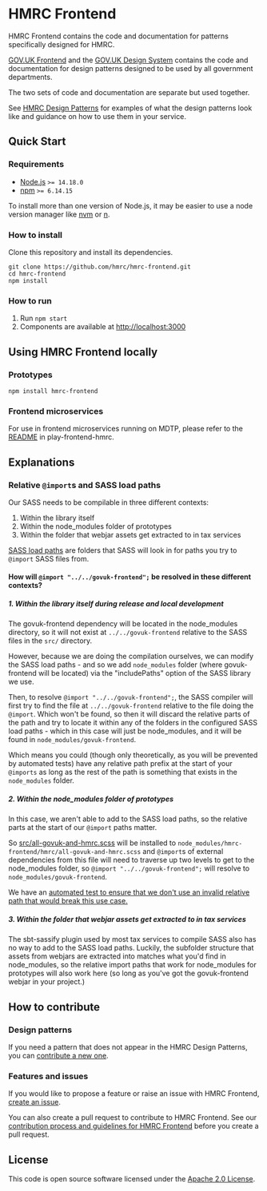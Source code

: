 # HMRC Frontend

HMRC Frontend contains the code and documentation for patterns specifically designed for HMRC.

[GOV.UK Frontend](https://github.com/alphagov/govuk-frontend) and the 
[GOV.UK Design System](https://design-system.service.gov.uk/) contains the code and documentation for 
design patterns designed to be used by all government departments.

The two sets of code and documentation are separate but used together.

See [HMRC Design Patterns](https://design.tax.service.gov.uk/hmrc-design-patterns/) for examples 
of what the design patterns look like and guidance on how to use them in your service.

## Quick Start

### Requirements

* [Node.js](https://nodejs.org/en/) `>= 14.18.0`
* [npm](https://www.npmjs.com/) `>= 6.14.15`

To install more than one version of Node.js, it may be easier to use a node version manager 
like [nvm](https://github.com/nvm-sh/nvm) or [n](https://github.com/tj/n).

### How to install

Clone this repository and install its dependencies.

```shell script
git clone https://github.com/hmrc/hmrc-frontend.git
cd hmrc-frontend
npm install
```

### How to run

1. Run `npm start`
2. Components are available at [http://localhost:3000]()

## Using HMRC Frontend locally

### Prototypes

`npm install hmrc-frontend`

### Frontend microservices

For use in frontend microservices running on MDTP, please refer to the [README](https://www.github.com/hmrc/play-frontend-hmrc)
 in play-frontend-hmrc.

## Explanations

### Relative `@import`s and SASS load paths

Our SASS needs to be compilable in three different contexts:

1. Within the library itself
2. Within the node_modules folder of prototypes
3. Within the folder that webjar assets get extracted to in tax services

[SASS load paths](https://sass-lang.com/documentation/at-rules/use/#load-paths) are folders that SASS will look in for
paths you try to `@import` SASS files from.

#### How will `@import "../../govuk-frontend";` be resolved in these different contexts?

##### 1. Within the library itself during release and local development

The govuk-frontend dependency will be located in the node_modules directory, so it will not exist
at `../../govuk-frontend` relative to the SASS files in the `src/` directory.

However, because we are doing the compilation ourselves, we can modify the SASS load paths - and so we
add `node_modules` folder (where govuk-frontend will be located) via the "includePaths" option of the SASS library we
use.

Then, to resolve `@import "../../govuk-frontend";`, the SASS compiler will first try to find the file
at `../../govuk-frontend` relative to the file doing the `@import`. Which won't be found, so then it will discard the
relative parts of the path and try to locate it within any of the folders in the configured SASS load paths - which in
this case will just be node_modules, and it will be found in `node_modules/govuk-frontend`.

Which means you could (though only theoretically, as you will be prevented by automated tests) have any relative path
prefix at the start of your `@imports` as long as the rest of the path is something that exists in the `node_modules`
folder.

##### 2. Within the node_modules folder of prototypes

In this case, we aren't able to add to the SASS load paths, so the relative parts at the start of our `@import` paths
matter.

So [src/all-govuk-and-hmrc.scss](src/all-govuk-and-hmrc.scss) will be installed
to `node_modules/hmrc-frontend/hmrc/all-govuk-and-hmrc.scss` and `@import`s of external dependencies from this file will
need to traverse up two levels to get to the node_modules folder, so `@import "../../govuk-frontend";` will resolve
to `node_modules/govuk-frontend`.

We have
an [automated test to ensure that we don't use an invalid relative path that would break this use case.](/tasks/gulp/__tests__/after-build-package.test.js#L140-L151)

##### 3. Within the folder that webjar assets get extracted to in tax services

The sbt-sassify plugin used by most tax services to compile SASS also has no way to add to the SASS load paths. Luckily,
the subfolder structure that assets from webjars are extracted into matches what you'd find in node_modules, so the
relative import paths that work for node_modules for prototypes will also work here (so long as you've got the
govuk-frontend webjar in your project.)

## How to contribute

### Design patterns

If you need a pattern that does not appear in the HMRC Design Patterns, you can [contribute a new one](https://github.com/hmrc/design-patterns/issues/new).

### Features and issues

If you would like to propose a feature or raise an issue with HMRC Frontend, [create an issue](https://github.com/hmrc/hmrc-frontend/issues/new).

You can also create a pull request to contribute to HMRC Frontend. See our [contribution process and guidelines for HMRC Frontend](CONTRIBUTING.md) before you create a pull request.

## License

This code is open source software licensed under the [Apache 2.0 License]("http://www.apache.org/licenses/LICENSE-2.0.html").

